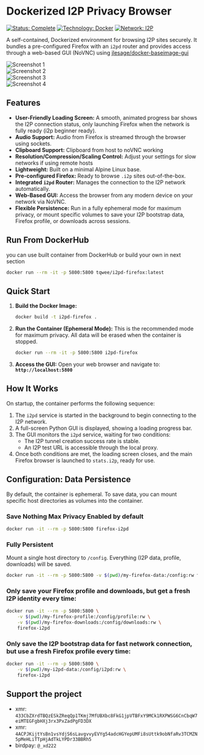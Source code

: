 # Dockerized I2P Privacy Browser

[![Status: Complete](https://img.shields.io/badge/status-complete-green?style=for-the-badge)](https://shields.io/)
[![Technology: Docker](https://img.shields.io/badge/technology-Docker-blue?style=for-the-badge)](https://www.docker.com/)
[![Network: I2P](https://img.shields.io/badge/network-I2P-purple?style=for-the-badge)](https://geti2p.net/)

A self-contained, Dockerized environment for browsing I2P sites securely. It bundles a pre-configured Firefox with an `i2pd` router and provides access through a web-based GUI (NoVNC) using [jlesage/docker-baseimage-gui](https://github.com/jlesage/docker-baseimage-gui)

![Screenshot 1](.res/s1.png)  
![Screenshot 2](.res/s2.png)  
![Screenshot 3](.res/s3.png)  
![Screenshot 4](.res/s4.png)  

## Features

-   **User-Friendly Loading Screen:** A smooth, animated progress bar shows the I2P connection status, only launching Firefox when the network is fully ready (i2p beginner ready).
-   **Audio Support:** Audio from Firefox is streamed through the browser using sockets.
-   **Clipboard Support:** Clipboard from host to noVNC working
-   **Resolution/Compression/Scaling Control:** Adjust your settings for slow networks if using remote hosts
-   **Lightweight:** Built on a minimal Alpine Linux base.
-   **Pre-configured Firefox:** Ready to browse `.i2p` sites out-of-the-box.
-   **Integrated `i2pd` Router:** Manages the connection to the I2P network automatically.
-   **Web-Based GUI:** Access the browser from any modern device on your network via NoVNC.
-   **Flexible Persistence:** Run in a fully ephemeral mode for maximum privacy, or mount specific volumes to save your I2P bootstrap data, Firefox profile, or downloads across sessions.

## Run From DockerHub
you can use built container from DockerHub or build your own in next section  
```bash
docker run --rm -it -p 5800:5800 tqwee/i2pd-firefox:latest
```

## Quick Start

1.  **Build the Docker Image:**
    ```bash
    docker build -t i2pd-firefox .
    ```

2.  **Run the Container (Ephemeral Mode):**
    This is the recommended mode for maximum privacy. All data will be erased when the container is stopped.
    ```bash
    docker run --rm -it -p 5800:5800 i2pd-firefox
    ```

3.  **Access the GUI:**
    Open your web browser and navigate to:
    **`http://localhost:5800`**

## How It Works

On startup, the container performs the following sequence:
1.  The `i2pd` service is started in the background to begin connecting to the I2P network.
2.  A full-screen Python GUI is displayed, showing a loading progress bar.
3.  The GUI monitors the `i2pd` service, waiting for two conditions:
    - The I2P tunnel creation success rate is stable.
    - An I2P test URL is accessible through the local proxy.
4.  Once both conditions are met, the loading screen closes, and the main Firefox browser is launched to `stats.i2p`, ready for use.

## Configuration: Data Persistence

By default, the container is ephemeral. To save data, you can mount specific host directories as volumes into the container.

### **Save Nothing Max Privacy** Enabled by default

```bash
docker run -it --rm -p 5800:5800 firefox-i2pd
```

### **Fully Persistent**
Mount a single host directory to `/config`. Everything (I2P data, profile, downloads) will be saved.

```bash
docker run -it --rm -p 5800:5800 -v $(pwd)/my-firefox-data:/config:rw firefox-i2pd
```

### **Only save your Firefox profile and downloads**, but get a fresh I2P identity every time:

```bash
docker run -it --rm -p 5800:5800 \
    -v $(pwd)/my-firefox-profile:/config/profile:rw \
    -v $(pwd)/my-firefox-downloads:/config/downloads:rw \
    firefox-i2pd
```

### **Only save the I2P bootstrap data** for fast network connection, but use a fresh Firefox profile every time:

```bash
docker run -it --rm -p 5800:5800 \
    -v $(pwd)/my-i2pd-data:/config/i2pd:rw \
    firefox-i2pd
```


## Support the project

- xmr: `433CbZXrdTBQzESkZReqQp1TKmj7MfUBXbc8FkG1jpVTBFxY9MCk1RXPWSG6CnCbqW7eiMTEGFgbHXj3rx3PxZadPgFD3DX`
- xmr: `4ACPJKijtYsBn1vsYdjS6sLavgvvyEVYg54adcHGYepUMFi8sUttk9obNfaRv3TCMZN5pMeHLiTTpHjAdTkLYPDr33BBRh5`
- birdpay: `@_xd222`